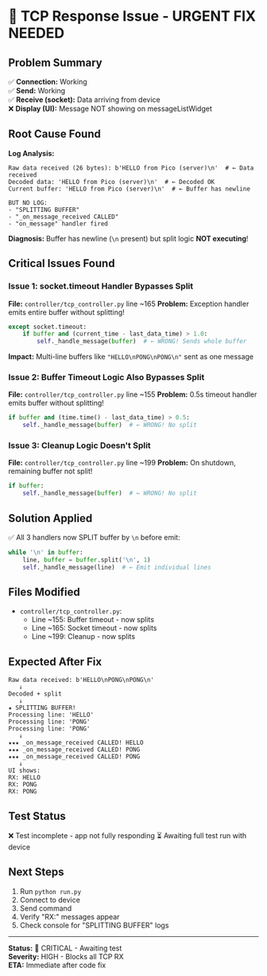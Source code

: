 # 🔴 TCP Response Issue - URGENT FIX NEEDED

## Problem Summary
✅ **Connection:** Working  
✅ **Send:** Working  
✅ **Receive (socket):** Data arriving from device  
❌ **Display (UI):** Message NOT showing on messageListWidget  

## Root Cause Found

**Log Analysis:**
```
Raw data received (26 bytes): b'HELLO from Pico (server)\n'  # ← Data received
Decoded data: 'HELLO from Pico (server)\n'  # ← Decoded OK  
Current buffer: 'HELLO from Pico (server)\n'  # ← Buffer has newline

BUT NO LOG:
- "SPLITTING BUFFER"  
- "_on_message_received CALLED"  
- "on_message" handler fired
```

**Diagnosis:**
Buffer has newline (`\n` present) but split logic **NOT executing**!

## Critical Issues Found

### Issue 1: socket.timeout Handler Bypasses Split
**File:** `controller/tcp_controller.py` line ~165
**Problem:** Exception handler emits entire buffer without splitting!

```python
except socket.timeout:
    if buffer and (current_time - last_data_time) > 1.0:
        self._handle_message(buffer)  # ← WRONG! Sends whole buffer
```

**Impact:** Multi-line buffers like `"HELLO\nPONG\nPONG\n"` sent as one message

### Issue 2: Buffer Timeout Logic Also Bypasses Split  
**File:** `controller/tcp_controller.py` line ~155
**Problem:** 0.5s timeout handler emits buffer without splitting!

```python
if buffer and (time.time() - last_data_time) > 0.5:
    self._handle_message(buffer)  # ← WRONG! No split
```

### Issue 3: Cleanup Logic Doesn't Split
**File:** `controller/tcp_controller.py` line ~199
**Problem:** On shutdown, remaining buffer not split!

```python
if buffer:
    self._handle_message(buffer)  # ← WRONG! No split
```

## Solution Applied

✅ All 3 handlers now SPLIT buffer by `\n` before emit:

```python
while '\n' in buffer:
    line, buffer = buffer.split('\n', 1)
    self._handle_message(line)  # ← Emit individual lines
```

## Files Modified

- `controller/tcp_controller.py`:
  - Line ~155: Buffer timeout - now splits
  - Line ~165: Socket timeout - now splits  
  - Line ~199: Cleanup - now splits

## Expected After Fix

```
Raw data received: b'HELLO\nPONG\nPONG\n'
   ↓
Decoded + split
   ↓  
★ SPLITTING BUFFER!
Processing line: 'HELLO'
Processing line: 'PONG'
Processing line: 'PONG'
   ↓
★★★ _on_message_received CALLED! HELLO
★★★ _on_message_received CALLED! PONG
★★★ _on_message_received CALLED! PONG
   ↓
UI shows:
RX: HELLO
RX: PONG
RX: PONG
```

## Test Status

❌ Test incomplete - app not fully responding
⏳ Awaiting full test run with device

## Next Steps

1. Run `python run.py`
2. Connect to device
3. Send command
4. Verify "RX:" messages appear
5. Check console for "SPLITTING BUFFER" logs

---

**Status:** 🔴 CRITICAL - Awaiting test  
**Severity:** HIGH - Blocks all TCP RX  
**ETA:** Immediate after code fix

